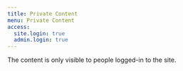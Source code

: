 ```yaml
---
title: Private Content
menu: Private Content
access:
  site.login: true
  admin.login: true
---
```


The content is only visible to people logged-in to the site.